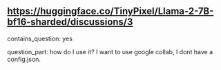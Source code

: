 ## https://huggingface.co/TinyPixel/Llama-2-7B-bf16-sharded/discussions/3

contains_question: yes

question_part: how do I use it?
I want to use google collab, I dont have a config.json.